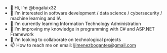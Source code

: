 - 👋 Hi, I’m @bogaluix32
- 👀 I’m interested in software development / data science / cybersecurity / machine learning and IA
- 🌱 I’m currently learning Information Technology Administration 
- 🌱 I’m improving my knowledge in programming with C# and ASP.NET Framework
- 💞️ I’m looking to collaborate on technological projects
- 📫 How to reach me on email: ljimenezbogantes@gmail.com

<!---
bogaluix32/bogaluix32 is a ✨ special ✨ repository because its `README.md` (this file) appears on your GitHub profile.
You can click the Preview link to take a look at your changes.
--->
